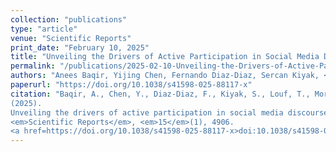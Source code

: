 ```yaml
---
collection: "publications"
type: "article"
venue: "Scientific Reports"
print_date: "February 10, 2025"
title: "Unveiling the Drivers of Active Participation in Social Media Discourse"
permalink: "/publications/2025-02-10-Unveiling-the-Drivers-of-Active-Participation-in-Social-Media-Discourse"
authors: "Anees Baqir, Yijing Chen, Fernando Diaz-Diaz, Sercan Kiyak, <span class='author_is_me'>Thomas Louf</span>, Virginia Morini, Valentina Pansanella, Maddalena Torricelli, Alessandro Galeazzi"
paperurl: "https://doi.org/10.1038/s41598-025-88117-x"
citation: "Baqir, A., Chen, Y., Diaz-Diaz, F., Kiyak, S., Louf, T., Morini, V., … Galeazzi, A.
(2025).
Unveiling the drivers of active participation in social media discourse.
<em>Scientific Reports</em>, <em>15</em>(1), 4906.
<a href=https://doi.org/10.1038/s41598-025-88117-x>doi:10.1038/s41598-025-88117-x</a>"
---
```

